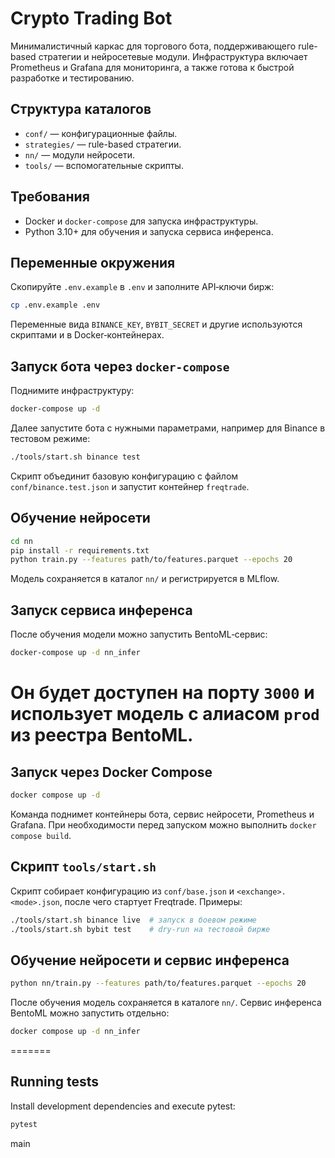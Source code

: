 # Crypto Trading Bot

Минималистичный каркас для торгового бота, поддерживающего rule-based стратегии и нейросетевые модули. Инфраструктура включает Prometheus и Grafana для мониторинга, а также готова к быстрой разработке и тестированию.

## Структура каталогов

- `conf/` — конфигурационные файлы.
- `strategies/` — rule-based стратегии.
- `nn/` — модули нейросети.
- `tools/` — вспомогательные скрипты.


## Требования

- Docker и `docker-compose` для запуска инфраструктуры.
- Python 3.10+ для обучения и запуска сервиса инференса.

## Переменные окружения

Скопируйте `.env.example` в `.env` и заполните API‑ключи бирж:

```bash
cp .env.example .env
```

Переменные вида `BINANCE_KEY`, `BYBIT_SECRET` и другие используются скриптами и
в Docker‑контейнерах.

## Запуск бота через `docker-compose`

Поднимите инфраструктуру:

```bash
docker-compose up -d
```

Далее запустите бота с нужными параметрами, например для Binance в тестовом
режиме:

```bash
./tools/start.sh binance test
```

Скрипт объединит базовую конфигурацию с файлом `conf/binance.test.json` и
запустит контейнер `freqtrade`.

## Обучение нейросети

```bash
cd nn
pip install -r requirements.txt
python train.py --features path/to/features.parquet --epochs 20
```

Модель сохраняется в каталог `nn/` и регистрируется в MLflow.

## Запуск сервиса инференса

После обучения модели можно запустить BentoML‑сервис:

```bash
docker-compose up -d nn_infer
```

Он будет доступен на порту `3000` и использует модель с алиасом `prod` из
реестра BentoML.
=======
## Запуск через Docker Compose

```bash
docker compose up -d
```

Команда поднимет контейнеры бота, сервис нейросети, Prometheus и Grafana. При необходимости перед запуском можно выполнить `docker compose build`.

## Скрипт `tools/start.sh`

Скрипт собирает конфигурацию из `conf/base.json` и `<exchange>.<mode>.json`, после чего стартует Freqtrade. Примеры:

```bash
./tools/start.sh binance live  # запуск в боевом режиме
./tools/start.sh bybit test    # dry-run на тестовой бирже
```

## Обучение нейросети и сервис инференса

```bash
python nn/train.py --features path/to/features.parquet --epochs 20
```

После обучения модель сохраняется в каталоге `nn/`. Сервис инференса BentoML можно запустить отдельно:

```bash
docker compose up -d nn_infer
```
=======
## Running tests

Install development dependencies and execute pytest:

```bash
pytest
```
 main

